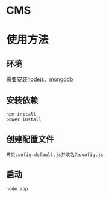 CMS
===

# 使用方法

## 环境

需要安装[nodejs](https://nodejs.org/)、[mongodb](https://www.mongodb.org/)

## 安装依赖

````
npm install
bower install
````

## 创建配置文件

````
拷贝config.default.js并改名为config.js
````

## 启动

````
node app
````